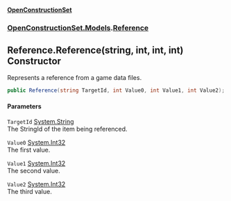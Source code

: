 #### [OpenConstructionSet](index.md 'index')
### [OpenConstructionSet.Models](index.md#OpenConstructionSet_Models 'OpenConstructionSet.Models').[Reference](keNdBWwXoST05c_g6wF_4w.md 'OpenConstructionSet.Models.Reference')
## Reference.Reference(string, int, int, int) Constructor
Represents a reference from a game data files.  
```csharp
public Reference(string TargetId, int Value0, int Value1, int Value2);
```
#### Parameters
<a name='OpenConstructionSet_Models_Reference_Reference(string_int_int_int)_TargetId'></a>
`TargetId` [System.String](https://docs.microsoft.com/en-us/dotnet/api/System.String 'System.String')  
The StringId of the item being referenced.
  
<a name='OpenConstructionSet_Models_Reference_Reference(string_int_int_int)_Value0'></a>
`Value0` [System.Int32](https://docs.microsoft.com/en-us/dotnet/api/System.Int32 'System.Int32')  
The first value.
  
<a name='OpenConstructionSet_Models_Reference_Reference(string_int_int_int)_Value1'></a>
`Value1` [System.Int32](https://docs.microsoft.com/en-us/dotnet/api/System.Int32 'System.Int32')  
The second value.
  
<a name='OpenConstructionSet_Models_Reference_Reference(string_int_int_int)_Value2'></a>
`Value2` [System.Int32](https://docs.microsoft.com/en-us/dotnet/api/System.Int32 'System.Int32')  
The third value.
  
